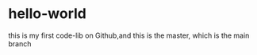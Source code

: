# hello-world
this is my first code-lib on Github,and this is the master, which is the main branch 
